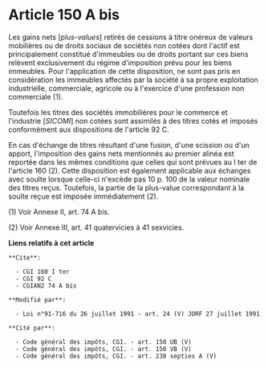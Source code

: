 # Article 150 A bis

Les gains nets [*plus-values*] retirés de cessions à titre onéreux de valeurs mobilières ou de droits sociaux de sociétés non
cotées dont l'actif est principalement constitué d'immeubles ou de droits portant sur ces biens relèvent exclusivement du
régime d'imposition prévu pour les biens immeubles. Pour l'application de cette disposition, ne sont pas pris en
considération les immeubles affectés par la société à sa propre exploitation industrielle, commerciale, agricole ou à
l'exercice d'une profession non commerciale (1).

Toutefois les titres des sociétés immobilières pour le commerce et l'industrie [*SICOMI*] non cotées sont assimilés à des
titres cotés et imposés conformément aux dispositions de l'article 92 C.

En cas d'échange de titres résultant d'une fusion, d'une scission ou d'un apport, l'imposition des gains nets mentionnés au
premier alinéa est reportée dans les mêmes conditions que celles qui sont prévues au I ter de l'article 160 (2). Cette
disposition est également applicable aux échanges avec soulte lorsque celle-ci n'excède pas 10 p. 100 de la valeur nominale
des titres reçus. Toutefois, la partie de la plus-value correspondant à la soulte reçue est imposée immédiatement (2).

(1) Voir Annexe II, art. 74 A bis.

(2) Voir Annexe III, art. 41 quatervicies à 41 sexvicies.

**Liens relatifs à cet article**

	**Cite**:

	  - CGI 160 I ter
	  - CGI 92 C
	  - CGIAN2 74 A bis

	**Modifié par**:

	  - Loi n°91-716 du 26 juillet 1991 - art. 24 (V) JORF 27 juillet 1991

	**Cité par**:

	  - Code général des impôts, CGI. - art. 150 UB (V)
	  - Code général des impôts, CGI. - art. 150 VB (V)
	  - Code général des impôts, CGI. - art. 238 septies A (V)
